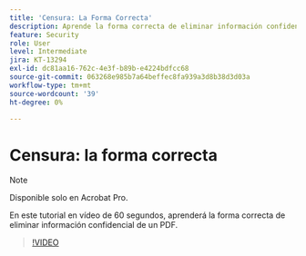 ```yaml
---
title: 'Censura: La Forma Correcta'
description: Aprende la forma correcta de eliminar información confidencial de un PDF
feature: Security
role: User
level: Intermediate
jira: KT-13294
exl-id: dc81aa16-762c-4e3f-b89b-e4224bdfcc68
source-git-commit: 063268e985b7a64beffec8fa939a3d8b38d3d03a
workflow-type: tm+mt
source-wordcount: '39'
ht-degree: 0%

---
```


# Censura: la forma correcta

>[!NOTE]
>
>Disponible solo en Acrobat Pro.

En este tutorial en vídeo de 60 segundos, aprenderá la forma correcta de eliminar información confidencial de un PDF.

>[!VIDEO](https://video.tv.adobe.com/v/3411377?quality=12&learn=on&hidetitle=true)
